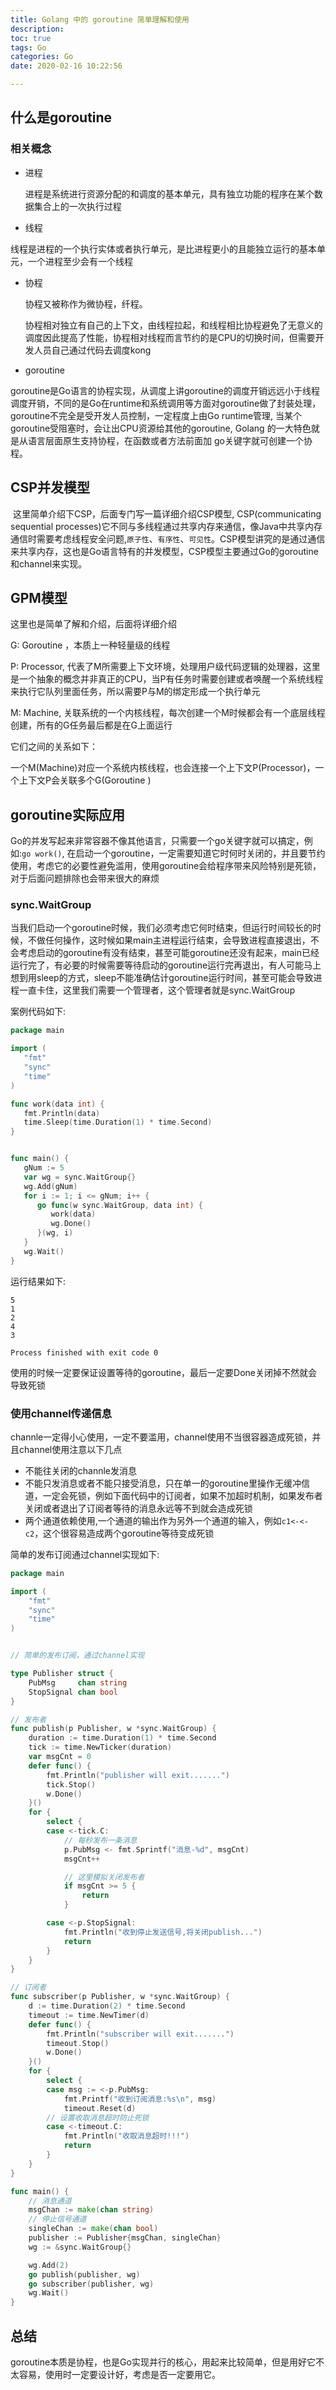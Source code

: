 ```yaml
---
title: Golang 中的 goroutine 简单理解和使用
description: 
toc: true
tags: Go
categories: Go
date: 2020-02-16 10:22:56

---
```




## 什么是goroutine

### 相关概念

- 进程

  进程是系统进行资源分配的和调度的基本单元，具有独立功能的程序在某个数据集合上的一次执行过程

- 线程

​       线程是进程的一个执行实体或者执行单元，是比进程更小的且能独立运行的基本单元，一个进程至少会有一个线程

- 协程

  协程又被称作为微协程，纤程。

  协程相对独立有自己的上下文，由线程拉起，和线程相比协程避免了无意义的调度因此提高了性能，协程相对线程而言节约的是CPU的切换时间，但需要开发人员自己通过代码去调度kong

- goroutine

​    goroutine是Go语言的协程实现，从调度上讲goroutine的调度开销远远小于线程调度开销，不同的是Go在runtime和系统调用等方面对goroutine做了封装处理，goroutine不完全是受开发人员控制，一定程度上由Go runtime管理, 当某个goroutine受阻塞时，会让出CPU资源给其他的goroutine, Golang 的一大特色就是从语言层面原生支持协程，在函数或者方法前面加 go关键字就可创建一个协程。



## CSP并发模型

​          这里简单介绍下CSP，后面专门写一篇详细介绍CSP模型, CSP(communicating sequential processes)它不同与多线程通过共享内存来通信，像Java中共享内存通信时需要考虑线程安全问题,`原子性`、`有序性`、`可见性`。CSP模型讲究的是通过通信来共享内存，这也是Go语言特有的并发模型，CSP模型主要通过Go的goroutine和channel来实现。

## GPM模型

这里也是简单了解和介绍，后面将详细介绍

G: Goroutine ，本质上一种轻量级的线程

P: Processor, 代表了M所需要上下文环境，处理用户级代码逻辑的处理器，这里是一个抽象的概念并非真正的CPU，当P有任务时需要创建或者唤醒一个系统线程来执行它队列里面任务，所以需要P与M的绑定形成一个执行单元

M: Machine, 关联系统的一个内核线程，每次创建一个M时候都会有一个底层线程创建，所有的G任务最后都是在G上面运行

它们之间的关系如下：

​    一个M(Machine)对应一个系统内核线程，也会连接一个上下文P(Processor)，一个上下文P会关联多个G(Goroutine )

## goroutine实际应用

​    Go的并发写起来非常容器不像其他语言，只需要一个go关键字就可以搞定，例如:`go work()`, 在启动一个goroutine，一定需要知道它时何时关闭的，并且要节约使用，考虑它的必要性避免滥用，使用goroutine会给程序带来风险特别是死锁，对于后面问题排除也会带来很大的麻烦

### sync.WaitGroup

​    当我们启动一个goroutine时候，我们必须考虑它何时结束，但运行时间较长的时候，不做任何操作，这时候如果main主进程运行结束，会导致进程直接退出，不会考虑启动的goroutine有没有结束，甚至可能goroutine还没有起来，main已经运行完了，有必要的时候需要等待启动的goroutine运行完再退出，有人可能马上想到用sleep的方式，sleep不能准确估计goroutine运行时间，甚至可能会导致进程一直卡住，这里我们需要一个管理者，这个管理者就是sync.WaitGroup

案例代码如下:

```go
package main

import (
   "fmt"
   "sync"
   "time"
)

func work(data int) {
   fmt.Println(data)
   time.Sleep(time.Duration(1) * time.Second)
}


func main() {
   gNum := 5
   var wg = sync.WaitGroup{}
   wg.Add(gNum)
   for i := 1; i <= gNum; i++ {
      go func(w sync.WaitGroup, data int) {
         work(data)
         wg.Done()
      }(wg, i)
   }
   wg.Wait()
}
```

运行结果如下:

```shell
5
1
2
4
3

Process finished with exit code 0
```



使用的时候一定要保证设置等待的goroutine，最后一定要Done关闭掉不然就会导致死锁



### 使用channel传递信息

 channle一定得小心使用，一定不要滥用，channel使用不当很容器造成死锁，并且channel使用注意以下几点

- 不能往关闭的channle发消息
- 不能只发消息或者不能只接受消息，只在单一的goroutine里操作无缓冲信道，一定会死锁，例如下面代码中的订阅者，如果不加超时机制，如果发布者关闭或者退出了订阅者等待的消息永远等不到就会造成死锁
- 两个通道依赖使用,一个通道的输出作为另外一个通道的输入，例如`c1<-<-c2`，这个很容易造成两个goroutine等待变成死锁

简单的发布订阅通过channel实现如下:

```go
package main

import (
	"fmt"
	"sync"
	"time"
)


// 简单的发布订阅，通过channel实现

type Publisher struct {
	PubMsg     chan string
	StopSignal chan bool
}

// 发布者
func publish(p Publisher, w *sync.WaitGroup) {
	duration := time.Duration(1) * time.Second
	tick := time.NewTicker(duration)
	var msgCnt = 0
	defer func() {
		fmt.Println("publisher will exit.......")
		tick.Stop()
		w.Done()
	}()
	for {
		select {
		case <-tick.C:
			// 每秒发布一条消息
			p.PubMsg <- fmt.Sprintf("消息-%d", msgCnt)
			msgCnt++

			// 这里模拟关闭发布者
			if msgCnt >= 5 {
				return
			}

		case <-p.StopSignal:
			fmt.Println("收到停止发送信号,将关闭publish...")
			return
		}
	}
}

// 订阅者
func subscriber(p Publisher, w *sync.WaitGroup) {
	d := time.Duration(2) * time.Second
	timeout := time.NewTimer(d)
	defer func() {
		fmt.Println("subscriber will exit.......")
		timeout.Stop()
		w.Done()
	}()
	for {
		select {
		case msg := <-p.PubMsg:
			fmt.Printf("收到订阅消息:%s\n", msg)
			timeout.Reset(d)
		// 设置收取消息超时防止死锁
		case <-timeout.C:
			fmt.Println("收取消息超时!!!")
			return
		}
	}
}

func main() {
	// 消息通道
	msgChan := make(chan string)
	// 停止信号通道
	singleChan := make(chan bool)
	publisher := Publisher{msgChan, singleChan}
	wg := &sync.WaitGroup{}

	wg.Add(2)
	go publish(publisher, wg)
	go subscriber(publisher, wg)
	wg.Wait()
}
```





## 总结

goroutine本质是协程，也是Go实现并行的核心，用起来比较简单，但是用好它不太容易，使用时一定要设计好，考虑是否一定要用它。


